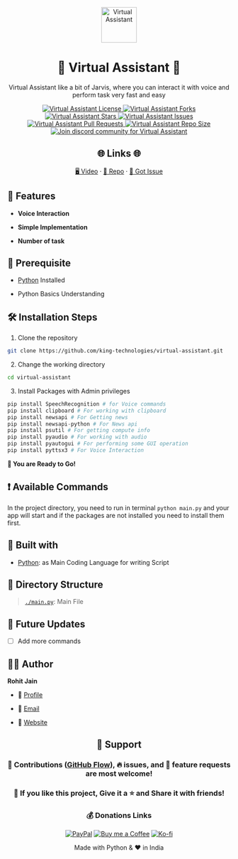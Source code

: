<p align="center">
  <a href="https://github.com/king-technologies/virtual-assistant" title="Virtual Assistant">
    <img src="https://kingtechnologies.in/assets/images/logo.png" width="80px" alt="Virtual Assistant"/>
  </a>
</p>
<h1 align="center">🌟 Virtual Assistant 🌟</h1>
<p align="center">Virtual Assistant like a bit of Jarvis, where you can interact it with voice and perform task very fast and easy</p>

<p align="center">
<a href="https://github.com/king-technologies/virtual-assistant/blob/master/LICENSE" title="License">
<img src="https://img.shields.io/github/license/king-technologies/virtual-assistant?label=License&logo=Github&style=flat-square" alt="Virtual Assistant License"/>
</a>
<a href="https://github.com/king-technologies/virtual-assistant/fork" title="Forks">
<img src="https://img.shields.io/github/forks/king-technologies/virtual-assistant?label=Forks&logo=Github&style=flat-square" alt="Virtual Assistant Forks"/>
</a>
<a href="https://github.com/king-technologies/virtual-assistant/stargazers" title="Stars">
<img src="https://img.shields.io/github/stars/king-technologies/virtual-assistant?label=Stars&logo=Github&style=flat-square" alt="Virtual Assistant Stars"/>
</a>
<a href="https://github.com/king-technologies/virtual-assistant/issues" title="Issues">
<img src="https://img.shields.io/github/issues/king-technologies/virtual-assistant?label=Issues&logo=Github&style=flat-square" alt="Virtual Assistant Issues"/>
</a>
<a href="https://github.com/king-technologies/virtual-assistant/pulls" title="Pull Requests">
<img src="https://img.shields.io/github/issues-pr/king-technologies/virtual-assistant?label=Pull%20Requests&logo=Github&style=flat-square" alt="Virtual Assistant Pull Requests"/>
</a>
<a href="https://github.com/king-technologies/virtual-assistant" title="Repo Size">
<img src="https://img.shields.io/github/repo-size/king-technologies/virtual-assistant?label=Repo%20Size&logo=Github&style=flat-square" alt="Virtual Assistant Repo Size"/>
</a>
<a href="https://discord.gg/2wpHNSjwm2" title="Join Community">
<img src="https://img.shields.io/discord/737854816402800690?color=%236d82cb&label=Join%20Community&logo=discord&logoColor=%23FFFFFF&style=flat-square" alt="Join discord community for Virtual Assistant"/>
</a>
</p>

<h2 align="center">🌐 Links 🌐</h2>
<p align="center">
    <a href="https://youtu.be/LQr3iyLHiU8" title="Virtual Assistant using Python">🖥️ Video</a>
    ·
    <a href="https://github.com/king-technologies/virtual-assistant" title="Virtual Assistant Repo">📂 Repo</a>
    ·
    <a href="https://github.com/king-technologies/virtual-assistant/issues/new/choose" title="🐛Report Bug/🎊Request Feature">🚀 Got Issue</a>
</p>

## 🚀 Features

- **Voice Interaction**

- **Simple Implementation**

- **Number of task**

## 🦋 Prerequisite

- [Python](https://www.python.org/ "Python") Installed

- Python Basics Understanding

## 🛠️ Installation Steps

1. Clone the repository

```Bash
git clone https://github.com/king-technologies/virtual-assistant.git
```

2. Change the working directory

```Bash
cd virtual-assistant
```

3. Install Packages with Admin privileges

```Python
pip install SpeechRecognition # for Voice commands
pip install clipboard # For working with clipboard
pip install newsapi # For Getting news
pip install newsapi-python # For News api
pip install psutil # For getting compute info
pip install pyaudio # For working with audio
pip install pyautogui # For performing some GUI operation
pip install pyttsx3 # For Voice Interaction
```

**🎇 You are Ready to Go!**

## ❗ Available Commands

In the project directory, you need to run in terminal `python main.py` and your app will start and if the packages are not installed you need to install them first.

## 👷 Built with

- [Python](https://www.python.org/ "Python"): as Main Coding Language for writing Script

## 📂 Directory Structure

> [`./main.py`](https://github.com/king-technologies/virtual-assistant/blob/main/main.py "Main file"): Main File

## 🎊 Future Updates

- [ ] Add more commands

## 🧑🏻 Author

**Rohit Jain**

- 🌌 [Profile](https://github.com/Rohit19060 "Rohit Jain")

- 🏮 [Email](mailto:rohitjain19060@gmail.com?subject=Hi%20from%20Virtual%20Assistant "Hi!")

- 🦁 [Website](https://kingtechnologies.in "Welcome")

<h2 align="center">🤝 Support</h2>

<h3 align="center">🎀 Contributions (<a href="https://guides.github.com/introduction/flow" title="GitHub flow">GitHub Flow</a>), 🔥 issues, and 🥮 feature requests are most welcome!</h3>

<h3 align="center">💙 If you like this project, Give it a ⭐ and Share it with friends!</h3>
<h3 align="center">💰 Donations Links</h3>
<p align="center">
<a href="https://www.paypal.me/kingrohitJ" title="PayPal"><img src="https://kingtechnologies.in/assets/images/paypal.png" alt="PayPal"/></a>
<a href="https://www.buymeacoffee.com/rohitjain" title="Buy me a Coffee"><img src="https://kingtechnologies.in/assets/images/coffee.png" alt="Buy me a Coffee"/></a>
<a href="https://ko-fi.com/rohitjain" title="Ko-fi"><img src="https://kingtechnologies.in/assets/images/kofi.png" alt="Ko-fi"/></a>
</p>

<p align="center">Made with Python & ❤️ in India</p>
